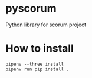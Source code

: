 pyscorum
===
Python library for scorum project 

How to install
===
```
pipenv --three install
pipenv run pip install .
